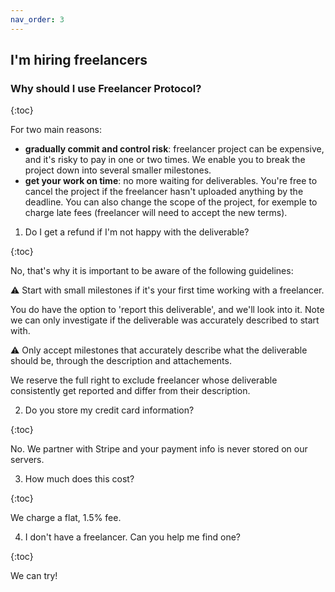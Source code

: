 ```yaml
---
nav_order: 3
---
```


## I'm hiring freelancers

### Why should I use Freelancer Protocol?

{:toc}

For two main reasons:

- **gradually commit and control risk**: freelancer project can be expensive, and it's risky to pay in one or two times.
  We enable you to break the project down into several smaller milestones.
- **get your work on time**: no more waiting for deliverables. You're free to cancel the project if the freelancer hasn't uploaded anything by the deadline. You can also change the scope of the project, for exemple to charge late fees (freelancer will need to accept the new terms).

1. Do I get a refund if I'm not happy with the deliverable?

{:toc}

No, that's why it is important to be aware of the following guidelines:

⚠️ Start with small milestones if it's your first time working with a freelancer.

You do have the option to 'report this deliverable', and we'll look into it.
Note we can only investigate if the deliverable was accurately described to start with.

⚠️ Only accept milestones that accurately describe what the deliverable should be, through the description and attachements.

We reserve the full right to exclude freelancer whose deliverable consistently get reported and differ from their description.

<!-- > In the same way, a freelancer who uploads misleading demos of deliverables also faces exclusion. -->

<!-- We can only investigate a complaint if the milestone was properly describe to start with.

To help us look into complaints, please make sure
When you do, we'll investigate and reserve the right to exclude any freelancer that consistently upload deliverables like this.

We can only take measure.

How big should I make the milestones ?
Depends on the kind of type of work, but usually 4-5 hours of freelancer's work is a minimum to start with.
Once you're comftorable with the -->

2. Do you store my credit card information?

{:toc}

No. We partner with Stripe and your payment info is never stored on our servers.

3. How much does this cost?

{:toc}

We charge a flat, 1.5% fee.

4.  I don't have a freelancer. Can you help me find one?

{:toc}

We can try!
